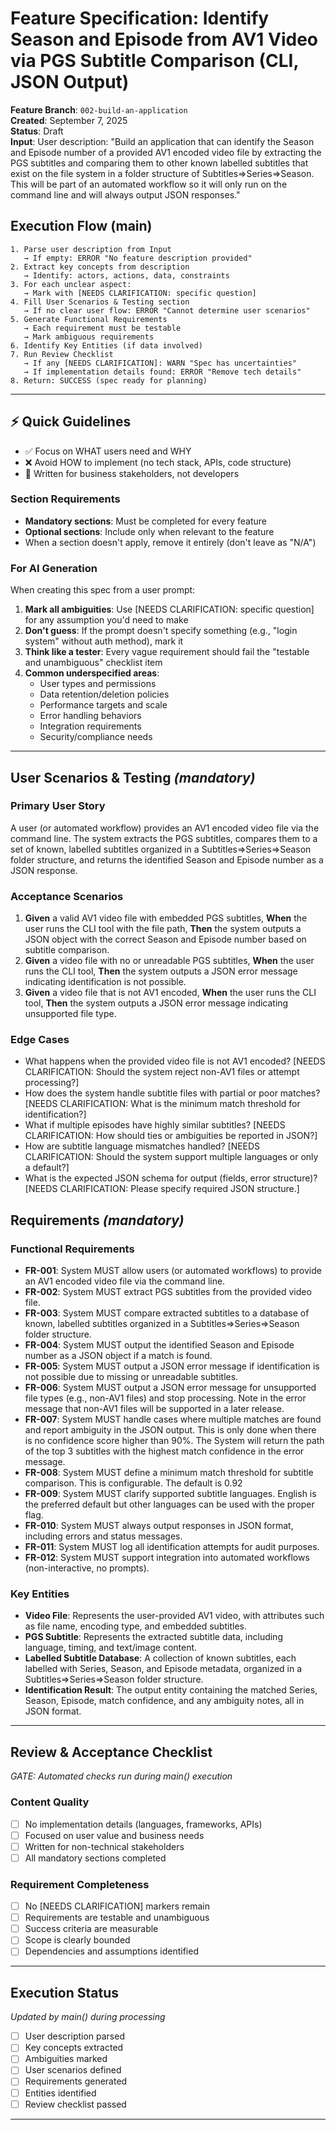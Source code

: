 
# Feature Specification: Identify Season and Episode from AV1 Video via PGS Subtitle Comparison (CLI, JSON Output)

**Feature Branch**: `002-build-an-application`  
**Created**: September 7, 2025  
**Status**: Draft  
**Input**: User description: "Build an application that can identify the Season and Episode number of a provided AV1 encoded video file by extracting the PGS subtitles and comparing them to other known labelled subtitles that exist on the file system in a folder structure of Subtitles=>Series=>Season. This will be part of an automated workflow so it will only run on the command line and will always output JSON responses."

## Execution Flow (main)

```
1. Parse user description from Input
   → If empty: ERROR "No feature description provided"
2. Extract key concepts from description
   → Identify: actors, actions, data, constraints
3. For each unclear aspect:
   → Mark with [NEEDS CLARIFICATION: specific question]
4. Fill User Scenarios & Testing section
   → If no clear user flow: ERROR "Cannot determine user scenarios"
5. Generate Functional Requirements
   → Each requirement must be testable
   → Mark ambiguous requirements
6. Identify Key Entities (if data involved)
7. Run Review Checklist
   → If any [NEEDS CLARIFICATION]: WARN "Spec has uncertainties"
   → If implementation details found: ERROR "Remove tech details"
8. Return: SUCCESS (spec ready for planning)
```

---

## ⚡ Quick Guidelines

- ✅ Focus on WHAT users need and WHY
- ❌ Avoid HOW to implement (no tech stack, APIs, code structure)
- 👥 Written for business stakeholders, not developers

### Section Requirements

- **Mandatory sections**: Must be completed for every feature
- **Optional sections**: Include only when relevant to the feature
- When a section doesn't apply, remove it entirely (don't leave as "N/A")

### For AI Generation

When creating this spec from a user prompt:

1. **Mark all ambiguities**: Use [NEEDS CLARIFICATION: specific question] for any assumption you'd need to make
2. **Don't guess**: If the prompt doesn't specify something (e.g., "login system" without auth method), mark it
3. **Think like a tester**: Every vague requirement should fail the "testable and unambiguous" checklist item
4. **Common underspecified areas**:
   - User types and permissions
   - Data retention/deletion policies  
   - Performance targets and scale
   - Error handling behaviors
   - Integration requirements
   - Security/compliance needs

---

## User Scenarios & Testing *(mandatory)*

### Primary User Story

A user (or automated workflow) provides an AV1 encoded video file via the command line. The system extracts the PGS subtitles, compares them to a set of known, labelled subtitles organized in a Subtitles=>Series=>Season folder structure, and returns the identified Season and Episode number as a JSON response.

### Acceptance Scenarios

1. **Given** a valid AV1 video file with embedded PGS subtitles, **When** the user runs the CLI tool with the file path, **Then** the system outputs a JSON object with the correct Season and Episode number based on subtitle comparison.
2. **Given** a video file with no or unreadable PGS subtitles, **When** the user runs the CLI tool, **Then** the system outputs a JSON error message indicating identification is not possible.
3. **Given** a video file that is not AV1 encoded, **When** the user runs the CLI tool, **Then** the system outputs a JSON error message indicating unsupported file type.

### Edge Cases

- What happens when the provided video file is not AV1 encoded? [NEEDS CLARIFICATION: Should the system reject non-AV1 files or attempt processing?]
- How does the system handle subtitle files with partial or poor matches? [NEEDS CLARIFICATION: What is the minimum match threshold for identification?]
- What if multiple episodes have highly similar subtitles? [NEEDS CLARIFICATION: How should ties or ambiguities be reported in JSON?]
- How are subtitle language mismatches handled? [NEEDS CLARIFICATION: Should the system support multiple languages or only a default?]
- What is the expected JSON schema for output (fields, error structure)? [NEEDS CLARIFICATION: Please specify required JSON structure.]

## Requirements *(mandatory)*

### Functional Requirements

- **FR-001**: System MUST allow users (or automated workflows) to provide an AV1 encoded video file via the command line.
- **FR-002**: System MUST extract PGS subtitles from the provided video file.
- **FR-003**: System MUST compare extracted subtitles to a database of known, labelled subtitles organized in a Subtitles=>Series=>Season folder structure.
- **FR-004**: System MUST output the identified Season and Episode number as a JSON object if a match is found.
- **FR-005**: System MUST output a JSON error message if identification is not possible due to missing or unreadable subtitles.
- **FR-006**: System MUST output a JSON error message for unsupported file types (e.g., non-AV1 files) and stop processing. Note in the error message that non-AV1 files will be supported in a later release.
- **FR-007**: System MUST handle cases where multiple matches are found and report ambiguity in the JSON output. This is only done when there is no confidence score higher than 90%. The System will return the path of the top 3 subtitles with the highest match confidence in the error message.
- **FR-008**: System MUST define a minimum match threshold for subtitle comparison. This is configurable. The default is 0.92
- **FR-009**: System MUST clarify supported subtitle languages. English is the preferred default but other languages can be used with the proper flag.
- **FR-010**: System MUST always output responses in JSON format, including errors and status messages.
- **FR-011**: System MUST log all identification attempts for audit purposes.
- **FR-012**: System MUST support integration into automated workflows (non-interactive, no prompts).

### Key Entities

- **Video File**: Represents the user-provided AV1 video, with attributes such as file name, encoding type, and embedded subtitles.
- **PGS Subtitle**: Represents the extracted subtitle data, including language, timing, and text/image content.
- **Labelled Subtitle Database**: A collection of known subtitles, each labelled with Series, Season, and Episode metadata, organized in a Subtitles=>Series=>Season folder structure.
- **Identification Result**: The output entity containing the matched Series, Season, Episode, match confidence, and any ambiguity notes, all in JSON format.

---

## Review & Acceptance Checklist

*GATE: Automated checks run during main() execution*

### Content Quality

- [ ] No implementation details (languages, frameworks, APIs)
- [ ] Focused on user value and business needs
- [ ] Written for non-technical stakeholders
- [ ] All mandatory sections completed

### Requirement Completeness

- [ ] No [NEEDS CLARIFICATION] markers remain
- [ ] Requirements are testable and unambiguous  
- [ ] Success criteria are measurable
- [ ] Scope is clearly bounded
- [ ] Dependencies and assumptions identified

---

## Execution Status

*Updated by main() during processing*

- [ ] User description parsed
- [ ] Key concepts extracted
- [ ] Ambiguities marked
- [ ] User scenarios defined
- [ ] Requirements generated
- [ ] Entities identified
- [ ] Review checklist passed

---
